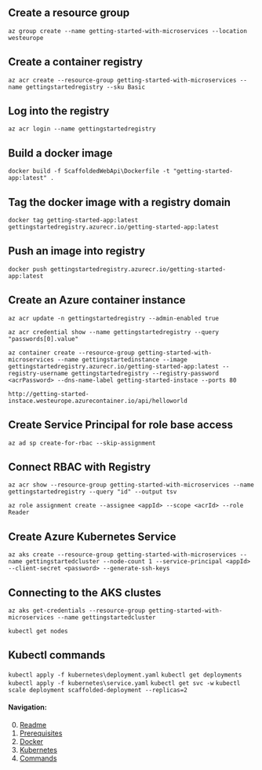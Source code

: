 ## Create a resource group
`az group create --name getting-started-with-microservices --location westeurope`

## Create a container registry
`az acr create --resource-group getting-started-with-microservices --name gettingstartedregistry --sku Basic`

## Log into the registry
`az acr login --name gettingstartedregistry`

## Build a docker image
`docker build -f ScaffoldedWebApi\Dockerfile -t "getting-started-app:latest" .`

## Tag the docker image with a registry domain
`docker tag getting-started-app:latest gettingstartedregistry.azurecr.io/getting-started-app:latest`

## Push an image into registry
`docker push gettingstartedregistry.azurecr.io/getting-started-app:latest`

## Create an Azure container instance
`az acr update -n gettingstartedregistry --admin-enabled true`

`az acr credential show --name gettingstartedregistry --query "passwords[0].value"`

`az container create --resource-group getting-started-with-microservices --name gettingstartedinstance --image gettingstartedregistry.azurecr.io/getting-started-app:latest --registry-username gettingstartedregistry --registry-password <acrPassword> --dns-name-label getting-started-instace --ports 80`

`http://getting-started-instace.westeurope.azurecontainer.io/api/helloworld`

## Create Service Principal for role base access 
`az ad sp create-for-rbac --skip-assignment`

## Connect RBAC with Registry
`az acr show --resource-group getting-started-with-microservices --name gettingstartedregistry --query "id" --output tsv`

`az role assignment create --assignee <appId> --scope <acrId> --role Reader`

## Create Azure Kubernetes Service
`az aks create --resource-group getting-started-with-microservices --name gettingstartedcluster --node-count 1 --service-principal <appId> --client-secret <password> --generate-ssh-keys`

## Connecting to the AKS clustes
`az aks get-credentials --resource-group getting-started-with-microservices --name gettingstartedcluster`

`kubectl get nodes`

## Kubectl commands
`kubectl apply -f kubernetes\deployment.yaml`
`kubectl get deployments`
`kubectl apply -f kubernetes\service.yaml`
`kubectl get svc -w`
`kubectl scale deployment scaffolded-deployment --replicas=2`

#### Navigation:

0. [Readme](README.md)
1. [Prerequisites](01-getting-started-prerequisites.md)
2. [Docker](02-getting-started-docker.md)
3. [Kubernetes](03-getting-started-kubernetes.md)
10. [Commands](10-commands.md)